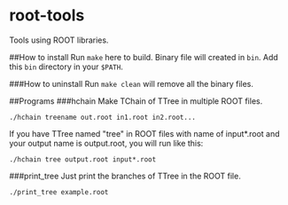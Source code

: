 # root-tools
Tools using ROOT libraries.

##How to install
Run `make` here to build. Binary file will created in `bin`. Add this `bin` directory in your `$PATH`.

###How to uninstall
Run `make clean` will remove all the binary files.

##Programs
###hchain
Make TChain of TTree in multiple ROOT files.

```
./hchain treename out.root in1.root in2.root...
```

If you have TTree named "tree" in ROOT files with name of input*.root and your output name is output.root, you will run like this:

```
./hchain tree output.root input*.root
```

###print_tree
Just print the branches of TTree in the ROOT file.

```
./print_tree example.root
```

